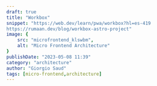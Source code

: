 ```yaml
---
draft: true
title: "Workbox"
snippet: "https://web.dev/learn/pwa/workbox?hl=es-419
https://rumaan.dev/blog/workbox-astro-project"
image: {
    src: "microfrontend_klswbm",
    alt: "Micro Frontend Architecture"
}
publishDate: "2023-05-08 11:39"
category: "architecture"
author: "Giorgio Saud"
tags: [micro-frontend,architecture]
---
```

